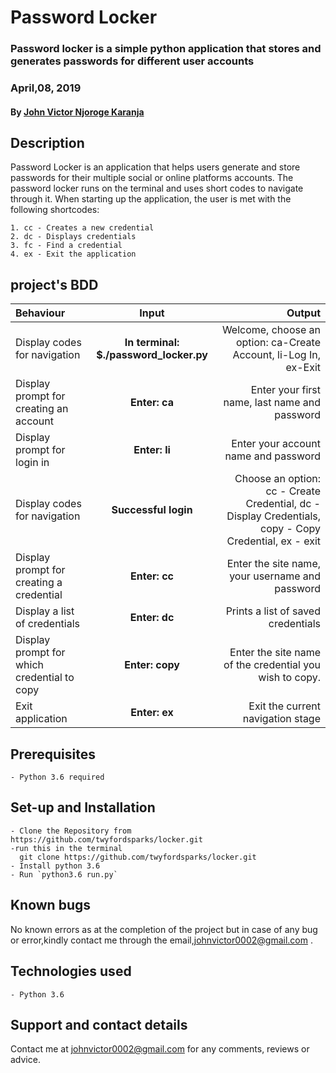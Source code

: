# Password Locker
### Password locker is a simple python application that stores and generates passwords for different user accounts
### April,08, 2019
#### By **[John Victor Njoroge Karanja](https://github.com/twyfordsparks)**

## Description
Password Locker is an application that helps users generate and store passwords for their multiple social or online platforms accounts.
The password locker runs on the terminal and uses short codes to navigate through it.
When starting up the application, the user is met with the following shortcodes:

    1. cc - Creates a new credential
    2. dc - Displays credentials
    3. fc - Find a credential
    4. ex - Exit the application

## project's BDD
| Behaviour | Input | Output |
| :---------------- | :---------------: | ------------------: |
| Display codes for navigation | **In terminal: $./password_locker.py** | Welcome, choose an option: ca-Create Account, li-Log In, ex-Exit |
| Display prompt for creating an account | **Enter: ca** | Enter your first name, last name and password |
| Display prompt for login in | **Enter: li** | Enter your account name and password |
| Display codes for navigation | **Successful login** | Choose an option: cc - Create Credential, dc - Display Credentials, copy - Copy Credential, ex - exit |
| Display prompt for creating a credential | **Enter: cc** | Enter the site name, your username and password |
| Display a list of credentials | **Enter: dc** | Prints a list of saved credentials |
| Display prompt for which credential to copy | **Enter: copy** | Enter the site name of the credential you wish to copy. |
| Exit application | **Enter: ex** | Exit the current navigation stage |

## Prerequisites
    - Python 3.6 required

## Set-up and Installation
    - Clone the Repository from https://github.com/twyfordsparks/locker.git
    -run this in the terminal
      git clone https://github.com/twyfordsparks/locker.git
    - Install python 3.6
    - Run `python3.6 run.py`

## Known bugs
No known errors as at the completion of the project but in case of any bug or error,kindly contact me through the email,johnvictor0002@gmail.com .

## Technologies used
    - Python 3.6

## Support and contact details
Contact me at johnvictor0002@gmail.com for any comments, reviews or advice.